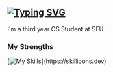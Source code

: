 ## [![Typing SVG](https://readme-typing-svg.demolab.com?font=Fira+Code&pause=1000&color=187bcd&width=435&lines=hi+i'm+Adam+Siergiej!+👋)](https://git.io/typing-svg)

I'm a third year CS Student at SFU 
  
### My Strengths
[![My Skills](https://skillicons.dev/icons?i=c,cpp,python,flask,react,git,js,html,css,)](https://skillicons.dev)



<!--
**ComradeAdash/ComradeAdash** is a ✨ _special_ ✨ repository because its `README.md` (this file) appears on your GitHub profile.

Here are some ideas to get you started:

- 🔭 I’m currently working on ...
- 🌱 I’m currently learning ...
- 👯 I’m looking to collaborate on ...
- 🤔 I’m looking for help with ...
- 💬 Ask me about ...
- 📫 How to reach me: ...
- 😄 Pronouns: ...
- ⚡ Fun fact: ...
-->
